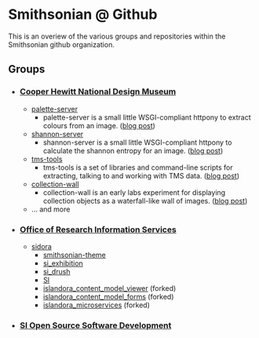 Smithsonian @ Github
====================

This is an overiew of the various groups and repositories within the Smithsonian github organization.

## Groups
- ### [Cooper Hewitt National Design Museum](https://github.com/cooperhewitt)
    - [palette-server](https://github.com/cooperhewitt/palette-server)
        - palette-server is a small little WSGI-compliant httpony to extract colours from an image. ([blog post](http://labs.cooperhewitt.org/2013/giv-do/))
    - [shannon-server](https://github.com/cooperhewitt/shannon-server)
        - shannon-server is a small little WSGI-compliant httpony to calculate the shannon entropy for an image. ([blog post](http://labs.cooperhewitt.org/2013/default-sort-or-what-would-shannon-do/))
    - [tms-tools](https://github.com/cooperhewitt/tms-tools)
        - tms-tools is a set of libraries and command-line scripts for extracting, talking to and working with TMS data. ([blog post](http://labs.cooperhewitt.org/2013/tms-tools-this-is-a-blog-post-about-code/))
    - [collection-wall](https://github.com/cooperhewitt/collection-wall)
        - collection-wall is an early labs experiment for displaying collection objects as a waterfall-like wall of images. ([blog post](http://labs.cooperhewitt.org/2012/building-the-wall/))
    - ... and more


- ### [Office of Research Information Services](https://github.com/Smithsonian/sidora/wiki/ORIS)
    - [sidora](https://github.com/Smithsonian/sidora)
        - [smithsonian-theme](https://github.com/Smithsonian/smithsonian-theme)
        - [si_exhibition](https://github.com/Smithsonian/si_exhibition)
        - [si_drush](https://github.com/Smithsonian/si_drush)
        - [SI](https://github.com/Smithsonian/SI)
        - [islandora_content_model_viewer](https://github.com/Smithsonian/islandora_content_model_viewer) (forked)
        - [islandora_content_model_forms](https://github.com/Smithsonian/islandora_content_model_forms) (forked)
        - [islandora_microservices](https://github.com/Smithsonian/islandora_microservices) (forked)

- ### [SI Open Source Software Development](http://ossdev.si.edu/)
